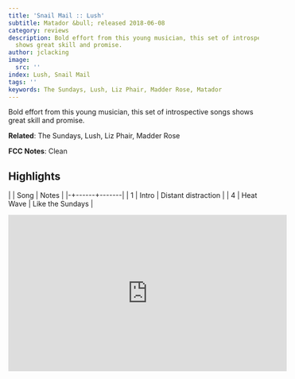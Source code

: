 ```yaml
---
title: 'Snail Mail :: Lush'
subtitle: Matador &bull; released 2018-06-08
category: reviews
description: Bold effort from this young musician, this set of introspective songs
  shows great skill and promise.
author: jclacking
image:
  src: ''
index: Lush, Snail Mail
tags: ''
keywords: The Sundays, Lush, Liz Phair, Madder Rose, Matador
---
```

Bold effort from this young musician, this set of introspective songs shows great skill and promise.<!--more-->

**Related**: The Sundays, Lush, Liz Phair, Madder Rose

**FCC Notes**: Clean

## Highlights

| | Song | Notes |
|-+------+-------|
| 1 | Intro | Distant distraction |
| 4 | Heat Wave | Like the Sundays |

<div class="tlo-detail-video"><iframe width="560" height="315" src="https://www.youtube.com/embed/-d91Qn8QUks" frameborder="0" allow="autoplay; encrypted-media" allowfullscreen></iframe></div>

